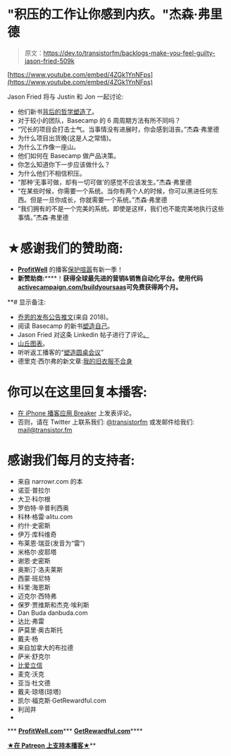 # "积压的工作让你感到内疚。"杰森·弗里德

> 原文：<https://dev.to/transistorfm/backlogs-make-you-feel-guilty-jason-fried-509k>

[https://www.youtube.com/embed/4ZGk1YnNFps](https://www.youtube.com/embed/4ZGk1YnNFps)

Jason Fried 将与 Justin 和 Jon 一起讨论:

*   他们新书[背后的哲学塑造了](https://basecamp.com/shapeup)。
*   对于较小的团队，Basecamp 的 6 周周期方法有所不同吗？
*   “冗长的项目会打击士气。当事情没有进展时，你会感到沮丧。”杰森·弗里德
*   为什么项目出货晚(这是人之常情)。
*   为什么工作像一座山。
*   他们如何在 Basecamp 做产品决策。
*   你怎么知道你下一步应该做什么？
*   为什么他们不相信积压。
*   “那种‘无事可做，却有一切可做’的感觉不应该发生。”杰森·弗里德
*   “在某些时候，你需要一个系统。当你有两个人的时候，你可以黑进任何东西。但是一旦你成长，你就需要一个系统。”杰森·弗里德
*   “我们拥有的不是一个完美的系统。即使是这样，我们也不能完美地执行这些事情。”杰森·弗里德

# ★感谢我们的赞助商:

*   [**ProfitWell**](https://www.profitwell.com/?utm_source=transistor.fm&utm_medium=podcast&utm_campaign=buildyoursaas) 的播客[保护喧嚣](https://www.profitwell.com/blog/topic/protect-the-hustle)有新一季！
*   **新赞助商:******！**获得全球最先进的营销&销售自动化平台。使用代码[activecampaign.com/buildyoursaas](https://activecampaign.com/buildyoursaas)可免费获得两个月。**

 **# 显示备注:

*   [乔恩的发布公告推文](https://twitter.com/jonbuda/status/1025429575281594369)(来自 2018)。
*   阅读 Basecamp 的新书[塑造自己](https://basecamp.com/shapeup)。
*   Jason Fried 对这条 Linkedin 帖子进行了评论[。](https://www.linkedin.com/posts/justinijackson_business-bootstrapping-startup-activity-6557467478967021568-RHV5)
*   [山丘图表](https://basecamp.com/shapeup/3.4-chapter-12#work-is-like-a-hill)。
*   听听返工播客的“[塑造圆桌会议](https://rework.fm/shape-up-roundtable/)”
*   德里克·西尔弗的新文章:[我的旧衣服不合身](https://sivers.org/clothes)

# 你可以在这里回复本播客:

*   [在 iPhone 播客应用 Breaker](https://www.breaker.audio/build-your-saas) 上发表评论。
*   否则，请在 Twitter 上联系我们: [@transistorfm](https://twitter.com/transistorfm) 或发邮件给我们: [mail@transistor.fm](mailto:mail@transistor.fm)

# 感谢我们每月的支持者:

*   来自 narrowr.com 的本
*   诺亚·普拉尔
*   大卫·科尔根
*   罗伯特·辛普利西奥
*   科林·格雷·alitu.com
*   约什·史密斯
*   伊万·库科维奇
*   布莱恩·瑞亚(发音为“雷”)
*   米格尔·皮耶塔
*   谢恩·史密斯
*   奥斯汀·洛夫莱斯
*   西蒙·班尼特
*   科里·海恩斯
*   迈克尔·西特弗
*   保罗·贾维斯和杰克·埃利斯
*   Dan Buda danbuda.com
*   达比·弗雷
*   萨莫里·奥古斯托
*   戴夫·杨
*   来自加拿大的布拉德
*   萨米·舒克尔
*   [比爱立信](https://www.brandshouter.com)
*   麦克·沃克
*   亚当·杜文德
*   戴夫·琼塔(琼塔)
*   凯尔·福克斯·GetRewardful.com
*   利润井
*   
***   [**ProfitWell.com**](https://www.profitwell.com/?utm_source=transistor.fm&utm_medium=podcast&utm_campaign=buildyoursaas)***   [**GetRewardful.com**](https://www.getrewardful.com/?via=buildyoursaas)****

 ********[★在 Patreon 上支持本播客★](https://www.patreon.com/jonjustin)**********